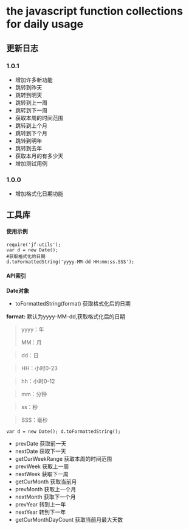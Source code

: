 # the javascript function collections for daily usage

## 更新日志

### 1.0.1

* 增加许多新功能
 * 跳转到昨天
 * 跳转到明天
 * 跳转到上一周
 * 跳转到下一周
 * 获取本周的时间范围
 * 跳转到上个月
 * 跳转到下个月
 * 跳转到明年
 * 跳转到去年
 * 获取本月的有多少天
* 增加测试用例

### 1.0.0

* 增加格式化日期功能

## 工具库

#### 使用示例

    require('jf-utils');
    var d = new Date();
    #获取格式化的日期
    d.toFormattedString('yyyy-MM-dd HH:mm:ss.SSS');

#### API索引

**Date对象**

* toFormattedString(format) 获取格式化后的日期

**format:** 默认为yyyy-MM-dd,获取格式化后的日期

>yyyy：年
>
>MM：月

>dd：日

>HH：小时0-23

>hh：小时0-12

>mm：分钟

>ss：秒

>SSS：毫秒

``var d = new Date();
d.toFormattedString();``

* prevDate 获取前一天
* nextDate 获取下一天
* getCurWeekRange 获取本周的时间范围
* prevWeek 获取上一周
* nextWeek 获取下一周
* getCurMonth 获取当前月
* prevMonth 获取上一个月
* nextMonth 获取下一个月
* prevYear 转到上一年
* nextYear 转到下一年
* getCurMonthDayCount 获取当前月最大天数